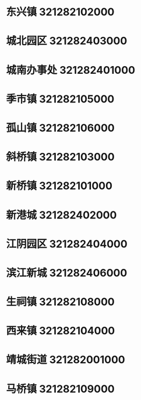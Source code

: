 # 东兴镇 321282102000
# 城北园区 321282403000
# 城南办事处 321282401000
# 季市镇 321282105000
# 孤山镇 321282106000
# 斜桥镇 321282103000
# 新桥镇 321282101000
# 新港城 321282402000
# 江阴园区 321282404000
# 滨江新城 321282406000
# 生祠镇 321282108000
# 西来镇 321282104000
# 靖城街道 321282001000
# 马桥镇 321282109000
